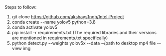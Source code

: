 Steps to follow:
1) git clone https://github.com/akshays1ngh/Intel-Project
2) conda create --name yolov5 python=3.8
3) conda activate yolov5
4) pip install -r requirements.txt (The required libraries and their versions are mentioned in requirements.txt specifically)
5) python detect.py --weights yolov5x --data ~/path to desktop mp4 file --view img
